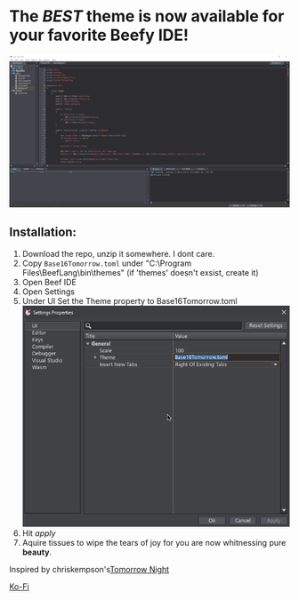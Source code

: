 # The *BEST* theme is now available for your favorite Beefy IDE!



![beautiful IDE](IDE.png)




## Installation:
1. Download the repo, unzip it somewhere. I dont care.
2. Copy `Base16Tomorrow.toml` under "C:\Program Files\BeefLang\bin\themes" (if 'themes' doesn't exsist, create it)
3. Open Beef IDE
4. Open Settings
4. Under UI Set the Theme property to Base16Tomorrow.toml
![Settings](Settings%20Properties.png)
5. Hit *apply*
6. Aquire tissues to wipe the tears of joy for you are now whitnessing pure **beauty**.





Inspired by chriskempson's[Tomorrow Night ](https://github.com/chriskempson/tomorrow-theme)


[Ko-Fi](https://ko-fi.com/jmacklin308)
